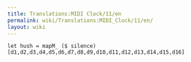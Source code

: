 ```yaml
---
title: Translations:MIDI Clock/11/en
permalink: wiki/Translations:MIDI_Clock/11/en/
layout: wiki
---
```


    let hush = mapM_ ($ silence) [d1,d2,d3,d4,d5,d6,d7,d8,d9,d10,d11,d12,d13,d14,d15,d16]
